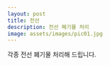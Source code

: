 ```yaml
---
layout: post
title: 전선
description: 전선 폐기물 처리
image: assets/images/pic01.jpg
---
```


각종 전선 폐기물 처리해 드립니다.

